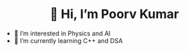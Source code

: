 <h1 align="center"> 👋 Hi, I’m Poorv Kumar </h1>

- 👀 I’m interested in Physics and AI
- 🌱 I’m currently learning C++ and DSA
<!---
Poorv1/Poorv1 is a ✨ special ✨ repository because its `README.md` (this file) appears on your GitHub profile.
You can click the Preview link to take a look at your changes.
--->
